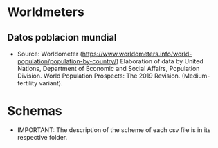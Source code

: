 # Worldmeters
## Datos poblacion mundial

- Source: Worldometer (https://www.worldometers.info/world-population/population-by-country/)
Elaboration of data by United Nations, Department of Economic and Social Affairs, Population Division. World Population Prospects: The 2019 Revision. (Medium-fertility variant).

# Schemas
- IMPORTANT: The description of the scheme of each csv file is in its respective folder.
